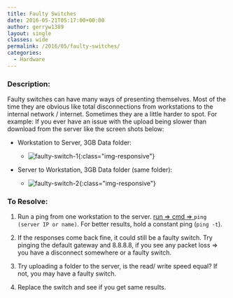 ```yaml
---
title: Faulty Switches
date: 2016-05-21T05:17:00+00:00
author: gerryw1389
layout: single
classes: wide
permalink: /2016/05/faulty-switches/
categories:
  - Hardware
---
```

<!--more-->

### Description:

Faulty switches can have many ways of presenting themselves. Most of the time they are obvious like total disconnections from workstations to the internal network / internet. Sometimes they are a little harder to spot. For example: If you ever have an issue with the upload being slower than download from the server like the screen shots below:

- Workstation to Server, 3GB Data folder:

   - ![faulty-switch-1](https://automationadmin.com/assets/images/uploads/2016/09/faulty-switch-1.png){:class="img-responsive"}

- Server to Workstation, 3GB Data folder (same folder):

   - ![faulty-switch-2](https://automationadmin.com/assets/images/uploads/2016/09/faulty-switch-2.png){:class="img-responsive"}

### To Resolve:

1. Run a ping from one workstation to the server. [run => cmd => ](https://automationadmin.com/2016/05/command-prompt-overview/) `ping (server IP or name)`. For better results, hold a constant ping (`ping -t`).

2. If the responses come back fine, it could still be a faulty switch. Try pinging the default gateway and 8.8.8.8, if you see any packet loss => you have a disconnect somewhere or a faulty switch.

3. Try uploading a folder to the server, is the read/ write speed equal? If not, you may have a faulty switch.

4. Replace the switch and see if you get same results.